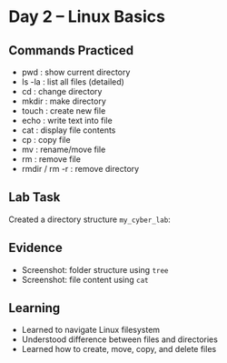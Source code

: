 # Day 2 – Linux Basics

## Commands Practiced
- pwd : show current directory
- ls -la : list all files (detailed)
- cd : change directory
- mkdir : make directory
- touch : create new file
- echo : write text into file
- cat : display file contents
- cp : copy file
- mv : rename/move file
- rm : remove file
- rmdir / rm -r : remove directory

## Lab Task
Created a directory structure `my_cyber_lab`:

## Evidence
- Screenshot: folder structure using `tree`
- Screenshot: file content using `cat`

## Learning
- Learned to navigate Linux filesystem  
- Understood difference between files and directories  
- Learned how to create, move, copy, and delete files
